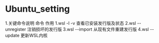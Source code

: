 # Ubuntu_setting
1.关键命令说明
   命令                作用
   1.wsl -l -v           查看已安装发行版及状态
   2.wsl --unregister    注销损坏的发行版
   3.wsl --import        从现有文件重建发行版
   4.wsl --update        更新WSL内核
